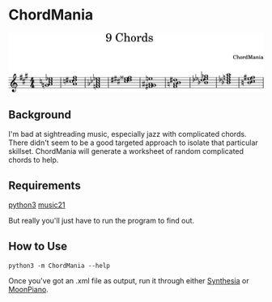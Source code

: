 # ChordMania

![sample worksheet](sample.png)

## Background
I'm bad at sightreading music, especially jazz with complicated chords.
There didn't seem to be a good targeted approach to isolate that particular skillset.
ChordMania will generate a worksheet of random complicated chords to help.

## Requirements
[python3](https://www.python.org/downloads/)
[music21](http://web.mit.edu/music21/)

But really you'll just have to run the program to find out.

## How to Use
```
python3 -m ChordMania --help
```

Once you've got an .xml file as output, run it through either [Synthesia](https://synthesiagame.com/) or [MoonPiano](https://mp-app.praisethemoon.org/).
